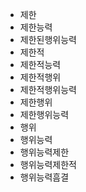 - 제한
- 제한능력
- 제한된행위능력
- 제한적
- 제한적능력
- 제한적행위
- 제한적행위능력
- 제한행위
- 제한행위능력
- 행위
- 행위능력
- 행위능력제한
- 행위능력제한적
- 행위능력흠결
